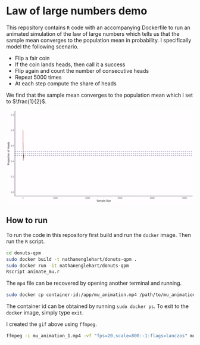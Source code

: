 # Law of large numbers demo 

This repository contains `R` code with an accompanying Dockerfile to run an animated simulation of the law of large numbers which tells us that the sample mean converges to the population mean in probability. I specifically model the following scenario. 

- Flip a fair coin
- If the coin lands heads, then call it a success
- Flip again and count the number of consecutive heads
- Repeat 5000 times
- At each step compute the share of heads

We find that the sample mean converges to the population mean which I set to $\frac{1}{2}$.

<p align="center">
<!-- ![LLN animation here](mu_animation_1.gif) -->
    <img src="mu_animation_3.gif" alt="LLN Demo" width="750">
</p>

## How to run

To run the code in this repository first build and run the `docker` image. Then run the `R` script.

```bash
cd donuts-qpm
sudo docker build -t nathanenglehart/donuts-qpm .
sudo docker run -it nathanenglehart/donuts-qpm
Rscript animate_mu.r
```

The `mp4` file can be recovered by opening another terminal and running.

```bash
sudo docker cp container-id:/app/mu_animation.mp4 /path/to/mu_animation_1.mp4
```

The container id can be obtained by running `sudo docker ps`. To exit to the `docker` image, simply type `exit`.

I created the `gif` above using `ffmpeg`. 

```bash
ffmpeg -i mu_animation_1.mp4 -vf "fps=20,scale=800:-1:flags=lanczos" mu_animation_3.gif
```


